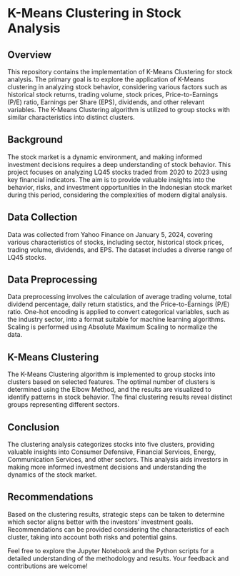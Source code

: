 # K-Means Clustering in Stock Analysis
## Overview
This repository contains the implementation of K-Means Clustering for stock analysis. The primary goal is to explore the application of K-Means clustering in analyzing stock behavior, considering various factors such as historical stock returns, trading volume, stock prices, Price-to-Earnings (P/E) ratio, Earnings per Share (EPS), dividends, and other relevant variables. The K-Means Clustering algorithm is utilized to group stocks with similar characteristics into distinct clusters.

## Background
The stock market is a dynamic environment, and making informed investment decisions requires a deep understanding of stock behavior. This project focuses on analyzing LQ45 stocks traded from 2020 to 2023 using key financial indicators. The aim is to provide valuable insights into the behavior, risks, and investment opportunities in the Indonesian stock market during this period, considering the complexities of modern digital analysis.

## Data Collection
Data was collected from Yahoo Finance on January 5, 2024, covering various characteristics of stocks, including sector, historical stock prices, trading volume, dividends, and EPS. The dataset includes a diverse range of LQ45 stocks.

## Data Preprocessing
Data preprocessing involves the calculation of average trading volume, total dividend percentage, daily return statistics, and the Price-to-Earnings (P/E) ratio. One-hot encoding is applied to convert categorical variables, such as the industry sector, into a format suitable for machine learning algorithms. Scaling is performed using Absolute Maximum Scaling to normalize the data.

## K-Means Clustering
The K-Means Clustering algorithm is implemented to group stocks into clusters based on selected features. The optimal number of clusters is determined using the Elbow Method, and the results are visualized to identify patterns in stock behavior. The final clustering results reveal distinct groups representing different sectors.

## Conclusion
The clustering analysis categorizes stocks into five clusters, providing valuable insights into Consumer Defensive, Financial Services, Energy, Communication Services, and other sectors. This analysis aids investors in making more informed investment decisions and understanding the dynamics of the stock market.

## Recommendations
Based on the clustering results, strategic steps can be taken to determine which sector aligns better with the investors' investment goals. Recommendations can be provided considering the characteristics of each cluster, taking into account both risks and potential gains.

Feel free to explore the Jupyter Notebook and the Python scripts for a detailed understanding of the methodology and results. Your feedback and contributions are welcome!
